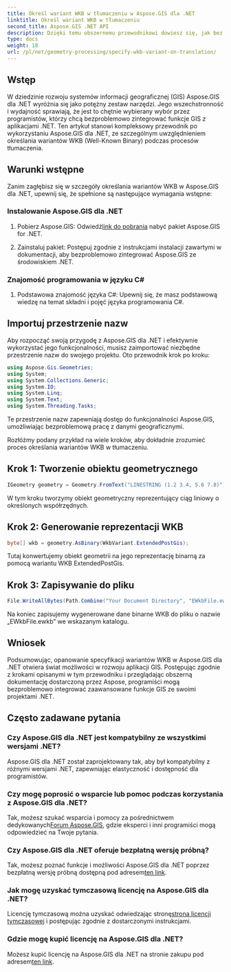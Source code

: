 ```yaml
---
title: Określ wariant WKB w tłumaczeniu w Aspose.GIS dla .NET
linktitle: Określ wariant WKB w tłumaczeniu
second_title: Aspose.GIS .NET API
description: Dzięki temu obszernemu przewodnikowi dowiesz się, jak bez wysiłku określić warianty WKB w Aspose.GIS dla .NET. Zwiększ swoje umiejętności w zakresie programowania GIS.
type: docs
weight: 18
url: /pl/net/geometry-processing/specify-wkb-variant-on-translation/
---
```

## Wstęp
W dziedzinie rozwoju systemów informacji geograficznej (GIS) Aspose.GIS dla .NET wyróżnia się jako potężny zestaw narzędzi. Jego wszechstronność i wydajność sprawiają, że jest to chętnie wybierany wybór przez programistów, którzy chcą bezproblemowo zintegrować funkcje GIS z aplikacjami .NET. Ten artykuł stanowi kompleksowy przewodnik po wykorzystaniu Aspose.GIS dla .NET, ze szczególnym uwzględnieniem określania wariantów WKB (Well-Known Binary) podczas procesów tłumaczenia.
## Warunki wstępne
Zanim zagłębisz się w szczegóły określania wariantów WKB w Aspose.GIS dla .NET, upewnij się, że spełnione są następujące wymagania wstępne:
### Instalowanie Aspose.GIS dla .NET
1. Pobierz Aspose.GIS: Odwiedź[link do pobrania](https://releases.aspose.com/gis/net/) nabyć pakiet Aspose.GIS for .NET.
   
2. Zainstaluj pakiet: Postępuj zgodnie z instrukcjami instalacji zawartymi w dokumentacji, aby bezproblemowo zintegrować Aspose.GIS ze środowiskiem .NET.
### Znajomość programowania w języku C#
1. Podstawowa znajomość języka C#: Upewnij się, że masz podstawową wiedzę na temat składni i pojęć języka programowania C#.

## Importuj przestrzenie nazw
Aby rozpocząć swoją przygodę z Aspose.GIS dla .NET i efektywnie wykorzystać jego funkcjonalności, musisz zaimportować niezbędne przestrzenie nazw do swojego projektu. Oto przewodnik krok po kroku:

```csharp
using Aspose.Gis.Geometries;
using System;
using System.Collections.Generic;
using System.IO;
using System.Linq;
using System.Text;
using System.Threading.Tasks;
```
Te przestrzenie nazw zapewniają dostęp do funkcjonalności Aspose.GIS, umożliwiając bezproblemową pracę z danymi geograficznymi.

Rozłóżmy podany przykład na wiele kroków, aby dokładnie zrozumieć proces określania wariantów WKB w tłumaczeniu.
## Krok 1: Tworzenie obiektu geometrycznego
```csharp
IGeometry geometry = Geometry.FromText("LINESTRING (1.2 3.4, 5.6 7.8)");
```
W tym kroku tworzymy obiekt geometryczny reprezentujący ciąg liniowy o określonych współrzędnych.
## Krok 2: Generowanie reprezentacji WKB
```csharp
byte[] wkb = geometry.AsBinary(WkbVariant.ExtendedPostGis);
```
Tutaj konwertujemy obiekt geometrii na jego reprezentację binarną za pomocą wariantu WKB ExtendedPostGis.
## Krok 3: Zapisywanie do pliku
```csharp
File.WriteAllBytes(Path.Combine("Your Document Directory", "EWkbFile.ewkb"), wkb);
```
Na koniec zapisujemy wygenerowane dane binarne WKB do pliku o nazwie „EWkbFile.ewkb” we wskazanym katalogu.

## Wniosek
Podsumowując, opanowanie specyfikacji wariantów WKB w Aspose.GIS dla .NET otwiera świat możliwości w rozwoju aplikacji GIS. Postępując zgodnie z krokami opisanymi w tym przewodniku i przeglądając obszerną dokumentację dostarczoną przez Aspose, programiści mogą bezproblemowo integrować zaawansowane funkcje GIS ze swoimi projektami .NET.
## Często zadawane pytania
### Czy Aspose.GIS dla .NET jest kompatybilny ze wszystkimi wersjami .NET?
Aspose.GIS dla .NET został zaprojektowany tak, aby był kompatybilny z różnymi wersjami .NET, zapewniając elastyczność i dostępność dla programistów.
### Czy mogę poprosić o wsparcie lub pomoc podczas korzystania z Aspose.GIS dla .NET?
 Tak, możesz szukać wsparcia i pomocy za pośrednictwem dedykowanych[Forum Aspose.GIS](https://forum.aspose.com/c/gis/33), gdzie eksperci i inni programiści mogą odpowiedzieć na Twoje pytania.
### Czy Aspose.GIS dla .NET oferuje bezpłatną wersję próbną?
 Tak, możesz poznać funkcje i możliwości Aspose.GIS dla .NET poprzez bezpłatną wersję próbną dostępną pod adresem[ten link](https://releases.aspose.com/).
### Jak mogę uzyskać tymczasową licencję na Aspose.GIS dla .NET?
 Licencję tymczasową można uzyskać odwiedzając stronę[strona licencji tymczasowej](https://purchase.aspose.com/temporary-license/) i postępując zgodnie z dostarczonymi instrukcjami.
### Gdzie mogę kupić licencję na Aspose.GIS dla .NET?
 Możesz kupić licencję na Aspose.GIS dla .NET na stronie zakupu pod adresem[ten link](https://purchase.aspose.com/buy).